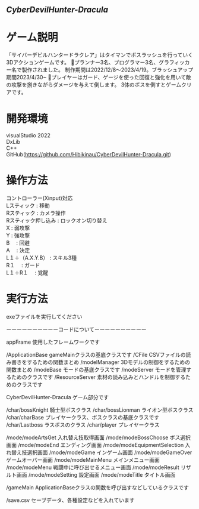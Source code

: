 ## _CyberDevilHunter-Dracula_

# ゲーム説明
「サイバーデビルハンタードラクレア」はタイマンでボスラッシュを行っていく3Dアクションゲームです。
プランナー3名、プログラマー3名、グラフィッカー名で製作されました。
制作期間は2022/12/8～2023/4/19。ブラッシュアップ期間2023/4/30~
プレイヤーはガード、ゲージを使った回復と強化を用いて敵の攻撃を捌きながらダメージを与えて倒します。
3体のボスを倒すとゲームクリアです。


# 開発環境
visualStudio 2022<br>
DxLib<br>
C++<br>
GitHub(https://github.com/Hibikinau/CyberDevilHunter-Dracula.git)<br>

# 操作方法
コントローラー(Xinput)対応<br>
Lスティック          : 移動<br>
Rスティック          : カメラ操作<br>
Rスティック押し込み  : ロックオン切り替え<br>
X                    : 弱攻撃<br>
Y                    : 強攻撃<br>
B　		     : 回避<br>
A　		     : 決定<br>
L１＋（A.X.Y.B）     : スキル3種<br>
R１　		     : ガード<br>
L１＋R１　	     : 覚醒<br>

# 実行方法
exeファイルを実行してください

ーーーーーーーーーーコードについてーーーーーーーーーー

appFrame 使用したフレームワークです

/ApplicationBase  gameMainクラスの基底クラスです
/CFile  CSVファイルの読み書きをするための関数まとめ
/modelManager  3Dモデルの制御をするための関数まとめ
/modeBase  モードの基底クラスです
/modeServer  モードを管理するためのクラスです
/ResourceServer  素材の読み込みとハンドルを制御するためのクラスです



CyberDevilHunter-Dracula ゲーム部分です

/char/bossKnight  騎士型ボスクラス
/char/bossLionman  ライオン型ボスクラス
/char/charBase  プレイヤークラス、ボスクラスの基底クラスです
/char/Lastboss  ラスボスのクラス
/char/player  プレイヤークラス

/mode/modeArtsGet  入れ替え技取得画面
/mode/modeBossChoose  ボス選択画面
/mode/modeEnd  エンディング画面
/mode/modeEquipmentSelection  入れ替え技選択画面
/mode/modeGame  インゲーム画面
/mode/modeGameOver  ゲームオーバー画面
/mode/modeMainMenu  メインメニュー画面
/mode/modeMenu  戦闘中に呼び出せるメニュー画面
/mode/modeResult  リザルト画面
/mode/modeSetting  設定画面
/mode/modeTitle  タイトル画面

/gameMain  ApplicationBaseクラスの関数を呼び出すなどしているクラスです

/save.csv  セーブデータ、各種設定などを入れています
